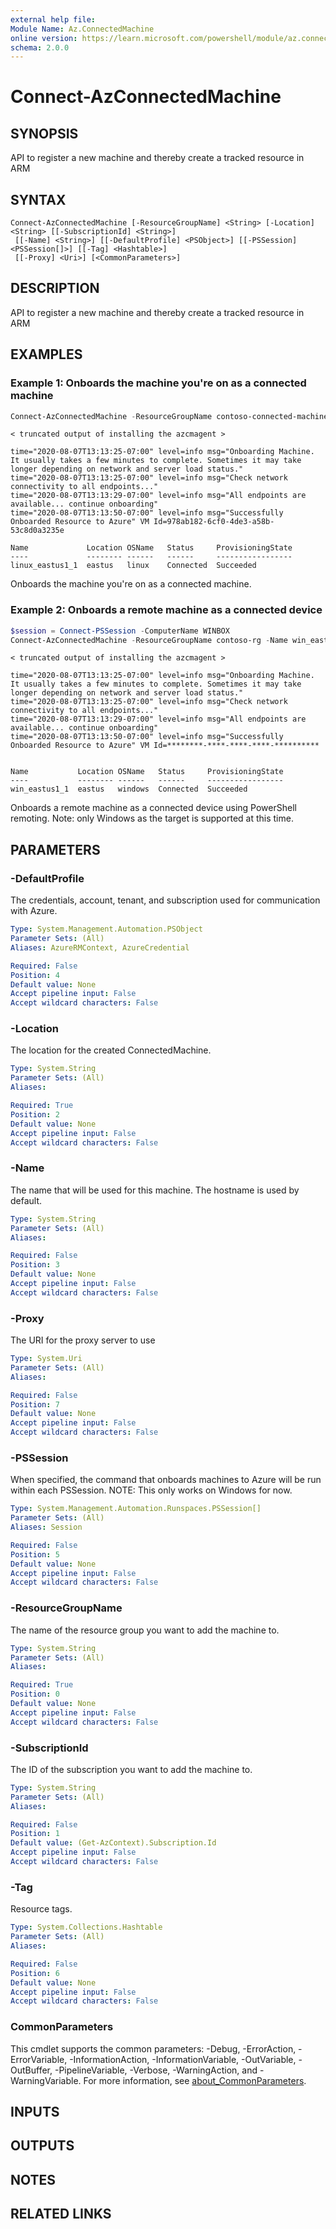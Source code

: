 ```yaml
---
external help file:
Module Name: Az.ConnectedMachine
online version: https://learn.microsoft.com/powershell/module/az.connectedmachine/connect-azconnectedmachine
schema: 2.0.0
---
```


# Connect-AzConnectedMachine

## SYNOPSIS
API to register a new machine and thereby create a tracked resource in ARM

## SYNTAX

```
Connect-AzConnectedMachine [-ResourceGroupName] <String> [-Location] <String> [[-SubscriptionId] <String>]
 [[-Name] <String>] [[-DefaultProfile] <PSObject>] [[-PSSession] <PSSession[]>] [[-Tag] <Hashtable>]
 [[-Proxy] <Uri>] [<CommonParameters>]
```

## DESCRIPTION
API to register a new machine and thereby create a tracked resource in ARM

## EXAMPLES

### Example 1: Onboards the machine you're on as a connected machine
```powershell
Connect-AzConnectedMachine -ResourceGroupName contoso-connected-machines -Name linux_eastus1_1 -Location eastus
```

```output
< truncated output of installing the azcmagent >

time="2020-08-07T13:13:25-07:00" level=info msg="Onboarding Machine. It usually takes a few minutes to complete. Sometimes it may take longer depending on network and server load status."
time="2020-08-07T13:13:25-07:00" level=info msg="Check network connectivity to all endpoints..."
time="2020-08-07T13:13:29-07:00" level=info msg="All endpoints are available... continue onboarding"
time="2020-08-07T13:13:50-07:00" level=info msg="Successfully Onboarded Resource to Azure" VM Id=978ab182-6cf0-4de3-a58b-53c8d0a3235e

Name             Location OSName   Status     ProvisioningState
----             -------- ------   ------     -----------------
linux_eastus1_1  eastus   linux    Connected  Succeeded
```

Onboards the machine you're on as a connected machine.

### Example 2: Onboards a remote machine as a connected device
```powershell
$session = Connect-PSSession -ComputerName WINBOX
Connect-AzConnectedMachine -ResourceGroupName contoso-rg -Name win_eastus1_1 -Location eastus -PSSession $session
```

```output
< truncated output of installing the azcmagent >

time="2020-08-07T13:13:25-07:00" level=info msg="Onboarding Machine. It usually takes a few minutes to complete. Sometimes it may take longer depending on network and server load status."
time="2020-08-07T13:13:25-07:00" level=info msg="Check network connectivity to all endpoints..."
time="2020-08-07T13:13:29-07:00" level=info msg="All endpoints are available... continue onboarding"
time="2020-08-07T13:13:50-07:00" level=info msg="Successfully Onboarded Resource to Azure" VM Id=********-****-****-****-**********


Name           Location OSName   Status     ProvisioningState
----           -------- ------   ------     -----------------
win_eastus1_1  eastus   windows  Connected  Succeeded
```

Onboards a remote machine as a connected device using PowerShell remoting.
Note: only Windows as the target is supported at this time.

## PARAMETERS

### -DefaultProfile
The credentials, account, tenant, and subscription used for communication with Azure.

```yaml
Type: System.Management.Automation.PSObject
Parameter Sets: (All)
Aliases: AzureRMContext, AzureCredential

Required: False
Position: 4
Default value: None
Accept pipeline input: False
Accept wildcard characters: False
```

### -Location
The location for the created ConnectedMachine.

```yaml
Type: System.String
Parameter Sets: (All)
Aliases:

Required: True
Position: 2
Default value: None
Accept pipeline input: False
Accept wildcard characters: False
```

### -Name
The name that will be used for this machine.
The hostname is used by default.

```yaml
Type: System.String
Parameter Sets: (All)
Aliases:

Required: False
Position: 3
Default value: None
Accept pipeline input: False
Accept wildcard characters: False
```

### -Proxy
The URI for the proxy server to use

```yaml
Type: System.Uri
Parameter Sets: (All)
Aliases:

Required: False
Position: 7
Default value: None
Accept pipeline input: False
Accept wildcard characters: False
```

### -PSSession
When specified, the command that onboards machines to Azure will be run within each PSSession.
NOTE: This only works on Windows for now.

```yaml
Type: System.Management.Automation.Runspaces.PSSession[]
Parameter Sets: (All)
Aliases: Session

Required: False
Position: 5
Default value: None
Accept pipeline input: False
Accept wildcard characters: False
```

### -ResourceGroupName
The name of the resource group you want to add the machine to.

```yaml
Type: System.String
Parameter Sets: (All)
Aliases:

Required: True
Position: 0
Default value: None
Accept pipeline input: False
Accept wildcard characters: False
```

### -SubscriptionId
The ID of the subscription you want to add the machine to.

```yaml
Type: System.String
Parameter Sets: (All)
Aliases:

Required: False
Position: 1
Default value: (Get-AzContext).Subscription.Id
Accept pipeline input: False
Accept wildcard characters: False
```

### -Tag
Resource tags.

```yaml
Type: System.Collections.Hashtable
Parameter Sets: (All)
Aliases:

Required: False
Position: 6
Default value: None
Accept pipeline input: False
Accept wildcard characters: False
```

### CommonParameters
This cmdlet supports the common parameters: -Debug, -ErrorAction, -ErrorVariable, -InformationAction, -InformationVariable, -OutVariable, -OutBuffer, -PipelineVariable, -Verbose, -WarningAction, and -WarningVariable. For more information, see [about_CommonParameters](http://go.microsoft.com/fwlink/?LinkID=113216).

## INPUTS

## OUTPUTS

## NOTES

## RELATED LINKS

